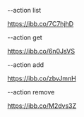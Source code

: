 --action list

https://ibb.co/7C7hjhD

--action get

https://ibb.co/6n0JsVS

--action add

https://ibb.co/zbvJmnH

--action remove

https://ibb.co/M2dvs3Z
